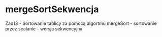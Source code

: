 # mergeSortSekwencja
Zad13 - Sortowanie tablicy za pomocą algortmu mergeSort - sortowanie przez scalanie - wersja sekwencyjna 
